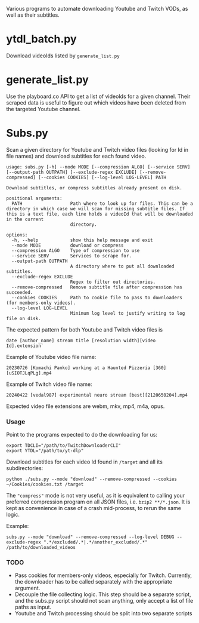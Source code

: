 Various programs to automate downloading Youtube and Twitch VODs, as well as their subtitles.


# ytdl_batch.py

Download videoIds listed by `generate_list.py`

# generate_list.py

Use the playboard.co API to get a list of videoIds for a given channel. Their scraped data is useful to figure out which videos have been deleted from the targeted Youtube channel.

# Subs.py

Scan a given directory for Youtube and Twitch video files (looking for Id in file names) and download subtitles for each found video.

```shell
usage: subs.py [-h] --mode MODE [--compression ALGO] [--service SERV] [--output-path OUTPATH] [--exclude-regex EXCLUDE] [--remove-compressed] [--cookies COOKIES] [--log-level LOG-LEVEL] PATH

Download subtitles, or compress subtitles already present on disk.

positional arguments:
  PATH                  Path where to look up for files. This can be a directory in which case we will scan for missing subtitle files. If this is a text file, each line holds a videoId that will be downloaded in the current
                        directory.

options:
  -h, --help            show this help message and exit
  --mode MODE           download or compress
  --compression ALGO    Type of compression to use
  --service SERV        Services to scrape for.
  --output-path OUTPATH
                        A directory where to put all downloaded subtitles.
  --exclude-regex EXCLUDE
                        Regex to filter out directories.
  --remove-compressed   Remove subtitle file after compression has succeeded.
  --cookies COOKIES     Path to cookie file to pass to downloaders (for members-only videos).
  --log-level LOG-LEVEL
                        Minimum log level to justify writing to log file on disk.
```

The expected pattern for both Youtube and Twitch video files is 
```
date [author_name] stream title [resolution width][video Id].extension`
```
Example of Youtube video file name:
```
20230726 [Komachi Panko] working at a Haunted Pizzeria [360][uSIOTJLqPLg].mp4
```
Example of Twitch video file name:
```
20240422 [vedal987] experimental neuro stream [best][2120650204].mp4
```
Expected video file extensions are webm, mkv, mp4, m4a, opus.


### Usage

Point to the programs expected to do the downloading for us:
```shell
export TDCLI="/path/to/TwitchDownloaderCLI"
export YTDL="/path/to/yt-dlp"
```

Download subtitles for each video Id found in `/target` and all its subdirectories:
```shell
python ./subs.py --mode "download" --remove-compressed --cookies ~/Cookies/cookies.txt /target
```

The `"compress"` mode is not very useful, as it is equivalent to calling your preferred compression program on all JSON files, i.e. `bzip2 **/*.json`. It is kept as convenience in case of a crash mid-process, to rerun the same logic.

Example:
```shell
subs.py --mode "download" --remove-compressed --log-level DEBUG --exclude-regex ".*/excluded/.*|.*/another_excluded/.*" /path/to/downloaded_videos
```

### TODO

* Pass cookies for members-only videos, especially for Twitch. Currently, the downloader has to be called separately with the appropriate argument.
* Decouple the file collecting logic. This step should be a separate script, and the subs.py script should not scan anything, only accept a list of file paths as input.
* Youtube and Twitch processing should be split into two separate scripts